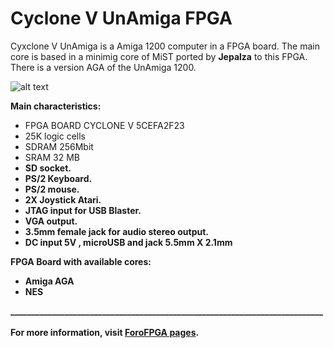 # Cyclone V UnAmiga FPGA

Cyxclone V UnAmiga is a Amiga 1200 computer in a FPGA board. The main core is based in a minimig core of MiST ported  by **Jepalza** to this FPGA.
There is a version AGA of the UnAmiga 1200. 

![alt text](https://vignette.wikia.nocookie.net/unamiga/images/0/04/Photo_2018-07-23_22-51-46.jpg)


**Main characteristics:**<BR>
- FPGA BOARD CYCLONE V 5CEFA2F23 <BR>
- 25K logic cells <BR>
- SDRAM 256Mbit <BR>
- SRAM 32 MB <B>
- SD socket.<BR>
- PS/2 Keyboard.<BR>
- PS/2 mouse.<BR>
- 2X Joystick Atari.<BR>
- JTAG input for USB Blaster.<BR>
- VGA output.<BR> 
- 3.5mm female jack for audio stereo output.<BR> 
- DC input 5V , microUSB and jack 5.5mm X 2.1mm<BR>

**FPGA Board with available cores:**<BR>
- Amiga AGA<BR>
- NES <BR>

___________________________________________________________________________<BR><BR>
For more information, visit [ForoFPGA pages](http://unamiga.forofpga.es).<BR>
